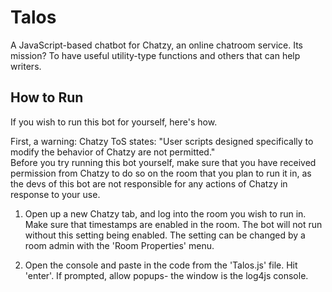 # Talos
A JavaScript-based chatbot for Chatzy, an online chatroom service. Its mission? To have useful utility-type functions and others that can help writers.

## How to Run
If you wish to run this bot for yourself, here's how.  
  
  First, a warning: Chatzy ToS states: "User scripts designed specifically to modify the behavior of Chatzy are not permitted."  
  Before you try running this bot yourself, make sure that you have received permission from Chatzy to do so on the room that you plan to run it in, as the devs of this bot are not responsible for any actions of Chatzy in response to your use.  
  
1. Open up a new Chatzy tab, and log into the room you wish to run in.
Make sure that timestamps are enabled in the room. The bot will not run without this setting being enabled. The setting can be changed by a room admin with the 'Room Properties' menu.

2. Open the console and paste in the code from the 'Talos.js' file. Hit 'enter'.
If prompted, allow popups- the window is the log4js console.
